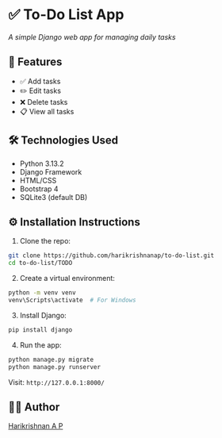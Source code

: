 
# ✅ To-Do List App  
*A simple Django web app for managing daily tasks*

## 🚀 Features

- ✅ Add tasks  
- ✏️ Edit tasks  
- ❌ Delete tasks  
- 📋 View all tasks

## 🛠️ Technologies Used

- Python  3.13.2  
- Django Framework  
- HTML/CSS  
- Bootstrap 4  
- SQLite3 (default DB)

## ⚙️ Installation Instructions

1. Clone the repo:
```bash
git clone https://github.com/harikrishnanap/to-do-list.git
cd to-do-list/TODO
```

2. Create a virtual environment:
```bash
python -m venv venv
venv\Scripts\activate  # For Windows
```

3. Install Django:
```bash
pip install django
```

4. Run the app:
```bash
python manage.py migrate
python manage.py runserver
```

Visit: `http://127.0.0.1:8000/`

## 🙋‍♂️ Author

[Harikrishnan A P](https://github.com/harikrishnanap)
